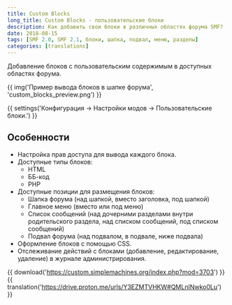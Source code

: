 ```yaml
---
title: Custom Blocks
long_title: Custom Blocks - пользовательские блоки
description: Как добавить свои блоки в различных областях форума SMF?
date: 2018-08-15
tags: [SMF 2.0, SMF 2.1, блоки, шапка, подвал, меню, разделы]
categories: [translations]
---
```


Добавление блоков с пользовательским содержимым в доступных областях форума.

<!-- more -->

{{ img('Пример вывода блоков в шапке форума', 'custom_blocks_preview.png') }}

{{ settings('Конфигурация → Настройки модов → Пользовательские блоки.') }}

## Особенности

* Настройка прав доступа для вывода каждого блока.
* Доступные типы блоков:
  * HTML
  * ББ-код
  * PHP
* Доступные позиции для размещения блоков:
  * Шапка форума (над шапкой, вместо заголовка, под шапкой)
  * Главное меню (вместо или под меню)
  * Список сообщений (над дочерними разделами внутри родительского раздела, над списком сообщений, под списком сообщений)
  * Подвал форума (над подвалом, в подвале, ниже подвала)
* Оформление блоков с помощью CSS.
* Отслеживание действий с блоками (добавление, редактирование, удаление) в журнале администрирования.

{{ download('https://custom.simplemachines.org/index.php?mod=3703') }}
{{ translation('https://drive.proton.me/urls/Y3EZMTVHKW#QMLnINwko0Lu') }}
